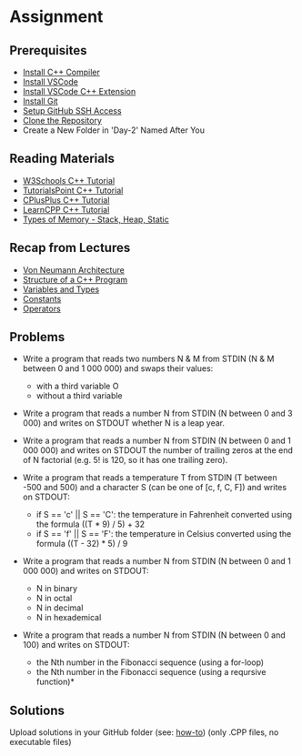 # Assignment

## Prerequisites
- [Install C++ Compiler](https://code.visualstudio.com/docs/languages/cpp#_install-a-compiler)
- [Install VSCode](https://code.visualstudio.com/download)
- [Install VSCode C++ Extension](https://code.visualstudio.com/docs/languages/cpp#_install-the-extension)
- [Install Git](https://git-scm.com/book/en/v2/Getting-Started-Installing-Git)
- [Setup GitHub SSH Access](https://docs.github.com/en/authentication/connecting-to-github-with-ssh/adding-a-new-ssh-key-to-your-github-account)
- [Clone the Repository](git@github.com:FMI-2021-KN-7/Introduction-to-Programming.git)
- Create a New Folder in 'Day-2' Named After You

## Reading Materials
- [W3Schools C++ Tutorial](https://www.w3schools.com/cpp/default.asp)
- [TutorialsPoint C++ Tutorial](https://www.tutorialspoint.com/cplusplus/index.htm)
- [CPlusPlus C++ Tutorial](https://www.cplusplus.com/doc/tutorial/)
- [LearnCPP C++ Tutorial](https://www.learncpp.com/)
- [Types of Memory - Stack, Heap, Static](https://craftofcoding.wordpress.com/2015/12/07/memory-in-c-the-stack-the-heap-and-static/)

## Recap from Lectures
- [Von Neumann Architecture](https://en.wikipedia.org/wiki/Von_Neumann_architecture)
- [Structure of a C++ Program](https://www.cplusplus.com/doc/tutorial/program_structure/)
- [Variables and Types](https://www.cplusplus.com/doc/tutorial/variables/)
- [Constants](https://www.cplusplus.com/doc/tutorial/constants/)
- [Operators](https://www.cplusplus.com/doc/tutorial/operators/)

## Problems
- Write a program that reads two numbers N & M from STDIN (N & M between 0 and 1 000 000) and swaps their values:
	- with a third variable O
	- without a third variable

- Write a program that reads a number N from STDIN (N between 0 and 3 000) and writes on STDOUT whether N is a leap year.

- Write a program that reads a number N from STDIN (N between 0 and 1 000 000) and writes on STDOUT the number of trailing zeros at the end of N factorial (e.g. 5! is 120, so it has one trailing zero).

- Write a program that reads a temperature T from STDIN (T between -500 and 500) and a character S (can be one of [c, f, C, F]) and writes on STDOUT:
	- if S == 'c' || S == 'C': the temperature in Fahrenheit converted using the formula  ((T * 9) / 5) + 32
	- if S == 'f' || S == 'F': the temperature in Celsius converted using the formula  ((T - 32) * 5) / 9

- Write a program that reads a number N from STDIN (N between 0 and 1 000 000) and writes on STDOUT:
	- N in binary
	- N in octal
	- N in decimal
	- N in hexademical 

- Write a program that reads a number N from STDIN (N between 0 and 100) and writes on STDOUT:
	- the Nth number in the Fibonacci sequence (using a for-loop)
	- the Nth number in the Fibonacci sequence (using a reqursive function)*

## Solutions
Upload solutions in your GitHub folder (see: [how-to](https://www.atlassian.com/git/tutorials/saving-changes/git-commit)) (only .CPP files, no executable files)
